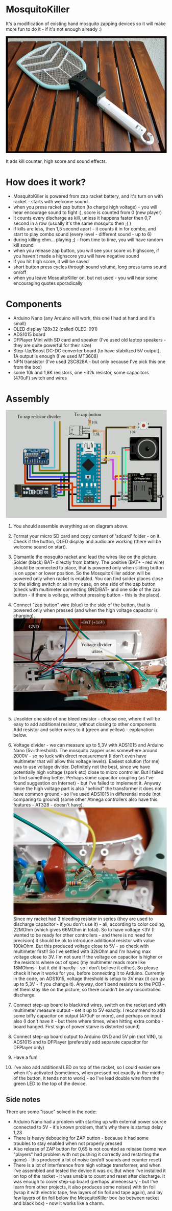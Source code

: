 # MosquitoKiller

It's a modification of existing hand mosquito zapping devices so it will make more fun to do it - if it's not enough already :)

![Mosquito Racket + Arduino Nano = MosquitoKiller](https://raw.githubusercontent.com/Saur0o0n/MosquitoKiller/main/documentation/MosquitKiller-photo1.jpeg)

It ads kill counter, high score and sound effects.

# How does it work?

* MosquitoKiller is powered from zap racket battery, and it's turn on with racket - starts with welcome sound
* when you press racket zap button (to charge high voltage) - you will hear encourage sound to fight :), score is counted from 0 (new player)
* it counts every discharge as kill, unless it happens faster then 0,7 second in a row (usually it's the same mosquito then ;) )
* if kills are less, then 1,5 second apart - it counts it in for combo, and start to play combo sound (every level - different sound - up to 6)
* during killing ehm... playing ;) - from time to time, you will have random kill sound
* when you release zap button, you will see your score vs highscore, if you haven't made a highscore you will have negative sound
* if you hit high score, it will be saved
* short button press cycles through sound volume, long press turns sound on/off
* when you leave MosquitoKiller on, but not used - you will hear some encouraging quotes sporadically

# Components

* Arduino Nano (any Arduino will work, this one I had at hand and it's small)
* OLED display 128x32 (called OLED-091)
* ADS1015 board
* DFPlayer Mini with SD card and speaker (I've used old laptop speakers - they are quite powerful for their size)
* Step-Up/Boost DC-DC converter board (to have stabilized 5V output), 1A output is enough (I've used MT3608)
* NPN transistor (I've used 2SC828A - but only because I've pick this one from the box)
* some 10k and 1,8K resistors, one ~32k resistor, some capacitors (470uF) switch and wires

# Assembly

![MosquitoKiller schematic](https://raw.githubusercontent.com/Saur0o0n/MosquitoKiller/main/documentation/MosquitoKiller-schematic.png)

1. You should assemble everything as on diagram above.

2. Format your micro SD card and copy content of 'sdcard' folder - on it. Check if the button, OLED display and audio are working (there will be welcome sound on start).

3. Dismantle the mosquito racket and lead the wires like on the picture. Solder (black) BAT- directly from battery. The positive (BAT+ - red wire) should be connected to place, that is powered only when sliding button is on upper or lower position. So the MosquitoKiller addon will be powered only when racket is enabled. You can find solder places close to the sliding switch or as in my case, on one side of the zap button (check with multimeter connecting GND/BAT- and one side of the zap button - if there is voltage, without pressing button - this is the place).

4. Connect "zap button" wire (blue) to the side of the button, that is powered only when pressed (and when the high voltage capacitor is charging).
![Mosquito Racket - wires](https://raw.githubusercontent.com/Saur0o0n/MosquitoKiller/main/documentation/MosquitZap-wires1.jpg)

5. Unsolder one side of one bleed resistor - choose one, where it will be easy to add additional resistor, without closing to other components. Add resistor and solder wires to it (green and yellow) - explanation below.

6. Voltage divider - we can measure up to 5,3V with ADS1015 and Arduino Nano (5v+threshold). The mosquito zapper uses somewhere around 2000V - so no luck with direct measurement (I don't even have multimeter that will allow this voltage levels).
Easiest solution (for me) was to use voltage divider. Definitely not the best, since we have potentially high voltage (spark etc) close to micro controller. But I failed to find something better. Perhaps some capacitor coupling (as I've found suggestion on Internet) - but I've failed to implement it.
Anyway since the high voltage part is also "behind" the transformer it does not have common ground - so I've used ADS1015 in differential mode (not comparing to ground) (some other Atmega controllers also have this features - AT328 - doesn't have).
![Mosquito Racket - voltage divider](https://raw.githubusercontent.com/Saur0o0n/MosquitoKiller/main/documentation/MosquitZap-divider1.jpg)
Since my racket had 3 bleeding resistor in series (they are used to discharge capacitor - if you don't use it) - all, according to color coding, 22MOhm (which gives 66MOhm in total). So to have voltage <3V (I wanted to be ready for other controllers - and there is no need for precision) it should be ok to introduce additional resistor with value 100kOhm. But this produced voltage close to 5V - so check with multimeter first!!
So I've settled with 32kOhm and I'm having max voltage close to 3V. I'm not sure if the voltage on capacitor is higher or the resistors where out of spec (my multimeter reads more like 18MOhms - but it did it hardly - so I don't believe it either). So please check it how it works for you, before connecting it to Arduino.
Currently in the code, on ADS1015, voltage threshold is setup to 3V max (it can go up to 5,3V - if you change it).
Anyway, don't bend resistors to the PCB - let them stay like on the picture, so there couldn't be any uncontrolled discharge.

7. Connect step-up board to black/red wires, switch on the racket and with multimeter measure output - set it up to 5V exactly. I recommend to add some biffy capacitor on output (470uF or more), and perhaps on input also (I don't have it - but there where times, when hitting extra combo - board hanged. First sign of power starve is distorted sound)

8. Connect step-up board output to Arduino GND and 5V pin (not VIN), to ADS1015 and to DFPlayer (preferably add separate capacitor for DFPlayer only)

9. Have a fun!

10. I've also add additional LED on top of the racket, so I could easier see when it's activated (sometimes, when pressed not exactly in the middle of the button, it tends not to work) - so I've lead double wire from the green LED to the top of the device.

## Side notes

There are some "issue" solved in the code:
* Arduino Nano had a problem with starting up with external power source connected to 5V - it's known problem, that's why there is startup delay 1,2S
* There is heavy deboucing for ZAP button - because it had some troubles to stay enabled when not properly pressed
* Also release of ZAP button for 0,6S is not counted as release (some new "players" had problem with not pushing it correctly and restarting the game) - this produced a lot of noise (on/off sounds and counter reset)
* There is a lot of interference from high voltage transformer, and when I've assembled and tested the device it was ok. But when I've installed it on top of the racket - it was unable to count and reset after discharge. It was enough to cover step-up board (perhaps unnecessary - but I've learn from other projects, it also produces some noises) with tin foil (wrap it with electric tape, few layers of tin foil and tape again), and lay few layers of tin foil below the MosquitoKiller box (so between racket and black box) - now it works like a charm.



